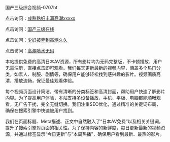 国产三级综合视频-0707ht


点击访问：<a href="https://bered.pages.dev/">成熟熟妇丰满高潮xxxxx</a>

点击访问：<a href="https://cfad.pages.dev/">国产三级在线</a>

点击访问：<a href="https://gda-c7m.pages.dev/">少妇被弄到高潮久久</a>

点击访问：<a href="https://bsdf-5f5.pages.dev/">高潮喷水无码</a>

本站提供免费的高清日本AV资源，所有影片均为无码完整版，不卡顿播放，用户无需注册，直接点击即可观看。我们每天更新最新的视频内容，涵盖多个热门分类，如素人、制服、剧情等，确保用户能够轻松找到感兴趣的影片。视频画质高清，播放流畅，保证最佳观看体验。

每个视频页面设计简洁，带有清晰的分类标签和高清封面，帮助用户快速了解影片内容。为了提高用户体验，本站支持多设备播放，手机、平板、电脑都能顺畅观看，无广告干扰，完全无缝切换。我们注重SEO优化，通过精准的关键词布局，确保在搜索引擎中快速被用户找到。

我们在页面标题、Meta描述、正文中自然融入了“日本AV免费”以及相关关键词，提升了搜索引擎对页面的相关性。为了保持内容的新鲜度，每日更新最新的视频资源，并通过标签显示“今日更新”与“本周热播”，确保用户看到最新、最热的影片。

<span style="display:none;">[Canonical link](）</span>
